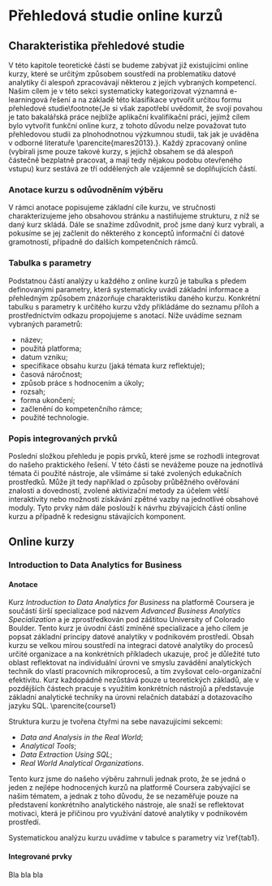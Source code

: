 # Přehledová studie online kurzů

## Charakteristika přehledové studie

V této kapitole teoretické části se budeme zabývat již existujícími online kurzy, které se určitým způsobem soustředí na problematiku datové analytiky či alespoň zpracovávají některou z jejích vybraných kompetencí. Našim cílem je v této sekci systematicky kategorizovat významná e-learningová řešení a na základě této klasifikace vytvořit určitou formu přehledové studie\footnote{Je si však zapotřebí uvědomit, že svojí povahou je tato bakalářská práce nejblíže aplikační kvalifikační práci, jejímž cílem bylo vytvořit funkční online kurz, z tohoto důvodu nelze považovat tuto přehledovou studii za plnohodnotnou výzkumnou studii, tak jak je uváděna v odborné literatuře \parencite{mares2013}.}. Každý zpracovaný online (vybírali jsme pouze takové kurzy, s jejichž obsahem se dá alespoň částečně bezplatně pracovat, a mají tedy nějakou podobu otevřeného vstupu) kurz sestává ze tří oddělených ale vzájemně se doplňujících částí.

### Anotace kurzu s odůvodněním výběru

V rámci anotace popisujeme základní cíle kurzu, ve stručnosti charakterizujeme jeho obsahovou stránku a nastiňujeme strukturu, z níž se daný kurz skládá. Dále se snažíme zdůvodnit, proč jsme daný kurz vybrali, a pokusíme se jej začlenit do některého z konceptů informační či datové gramotností, případně do dalších kompetenčních rámců.  

### Tabulka s parametry

Podstatnou částí analýzy u každého z online kurzů je tabulka s předem definovanými parametry, která systematicky uvádí základní informace a přehledným způsobem znázorňuje charakteristiku daného kurzu. Konkrétní tabulku s parametry k určitého kurzu vždy přikládáme do seznamu příloh a prostřednictvím odkazu propojujeme s anotací. Níže uvádíme seznam vybraných parametrů:

 - název;
 - použitá platforma;
 - datum vzniku;
 - specifikace obsahu kurzu (jaká témata kurz reflektuje);
 - časová náročnost;
 - způsob práce s hodnocením a úkoly;
 - rozsah;
 - forma ukončení;
 - začlenění do kompetenčního rámce;
 - použité technologie.

### Popis integrovaných prvků

Poslední složkou přehledu je popis prvků, které jsme se rozhodli integrovat do našeho praktického řešení. V této části se nevážeme pouze na jednotlivá témata či použité nástroje, ale všímáme si také zvolených edukačních prostředků. Může jít tedy například o způsoby průběžného ověřování znalosti a dovedností, zvolené aktivizační metody za účelem větší interaktivity nebo možnosti získávání zpětné vazby na jednotlivé obsahové moduly. Tyto prvky nám dále poslouží k návrhu zbývajících částí online kurzu a případně k redesignu stávajících komponent.

## Online kurzy

### Introduction to Data Analytics for Business

#### Anotace

Kurz *Introduction to Data Analytics for Business* na platformě Coursera je součástí širší specializace pod názvem *Advanced Business Analytics Specialization* a je zprostředkován pod záštitou University of Colorado Boulder. Tento kurz je úvodní částí zmíněné specializace a jeho cílem je popsat základní principy datové analytiky v podnikovém prostředí. Obsah kurzu se velkou mírou soustředí na integraci datové analytiky do procesů určité organizace a na konkrétních příkladech ukazuje, proč je důležité tuto oblast reflektovat na individuální úrovni ve smyslu zavádění analytických technik do vlastí pracovních mikroprocesů, a tím zvyšovat celo-organizační efektivitu. Kurz každopádně nezůstává pouze u teoretických základů, ale v pozdějších částech pracuje s využitím konkrétních nástrojů a představuje základní analytické techniky na úrovni relačních databází a dotazovacího jazyku SQL. \parencite{course1}

Struktura kurzu je tvořena čtyřmi na sebe navazujícími sekcemi: 

 - *Data and Analysis in the Real World*;
 - *Analytical Tools*;
 - *Data Extraction Using SQL*;
 - *Real World Analytical Organizations*.

Tento kurz jsme do našeho výběru zahrnuli jednak proto, že se jedná o jeden z nejlépe hodnocených kurzů na platformě Coursera zabývající se našim tématem, a jednak z toho důvodu, že se nezaměřuje pouze na představení konkrétního analytického nástroje, ale snaží se reflektovat motivaci, která je příčinou pro využívání datové analytiky v podnikovém prostředí.

Systematickou analýzu kurzu uvádíme v tabulce s parametry viz \ref{tab1}.

#### Integrované prvky

Bla bla bla 